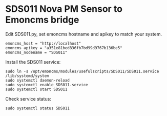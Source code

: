 # SDS011 Nova PM Sensor to Emoncms bridge

Edit SDS011.py, set emoncms hostname and apikey to match your system.

    emoncms_host = "http://localhost"
    emoncms_apikey = "a351e81bed836fb7bd99d9767b136be5"
    emoncms_nodename = "SDS011"
    
Install the SDS011 service:

    sudo ln -s /opt/emoncms/modules/usefulscripts/SDS011/SDS011.service /lib/systemd/system
    sudo systemctl daemon-reload
    sudo systemctl enable SDS011.service
    sudo systemctl start SDS011
    
Check service status:

    sudo systemctl status SDS011
